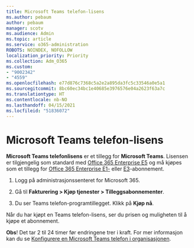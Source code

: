 ```yaml
---
title: Microsoft Teams telefon-lisens
ms.author: pebaum
author: pebaum
manager: scotv
ms.audience: Admin
ms.topic: article
ms.service: o365-administration
ROBOTS: NOINDEX, NOFOLLOW
localization_priority: Priority
ms.collection: Adm_O365
ms.custom:
- "9002342"
- "4559"
ms.openlocfilehash: e77d876c7368c5a2e2a895da3fc5c33546a0e5a1
ms.sourcegitcommit: 8bc60ec34bc1e40685e3976576e04a2623f63a7c
ms.translationtype: HT
ms.contentlocale: nb-NO
ms.lasthandoff: 04/15/2021
ms.locfileid: "51836072"
---
```

# <a name="microsoft-teams-phone-license"></a>Microsoft Teams telefon-lisens

**Microsoft Teams telefonlisens** er et tillegg for **Microsoft Teams**. Lisensen er tilgjengelig som standard med [Office 365 Enterprise E5](https://www.microsoft.com/microsoft-365/business/office-365-enterprise-e5-business-software?rtc=1&activetab=pivot%3aoverviewtab) og må kjøpes som et tillegg for [Office 365 Enterprise E1-](https://products.office.com/business/office-365-enterprise-e1-business-software) eller [E3](https://products.office.com/business/office-365-enterprise-e3-business-software)-abonnement.

1. Logg på administrasjonssenteret for Microsoft 365.

2. Gå til **Fakturering > Kjøp tjenester > Tilleggsabonnementer**. 

3. Du ser Teams telefon-programtillegget. Klikk på **Kjøp nå**.

Når du har kjøpt en Teams telefon-lisens, ser du prisen og muligheten til å kjøpe et abonnement.

**Obs**! Det tar 2 til 24 timer før endringene trer i kraft. For mer informasjon kan du se [Konfigurere en Microsoft Teams telefon i organisasjonen](https://docs.microsoft.com/MicrosoftTeams/setting-up-your-phone-system). 

